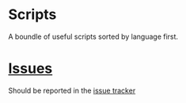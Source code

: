 Scripts
=======

A boundle of useful scripts sorted by language first.

[Issues](https://github.com/Torxed/Scripts/issues)
==================================================
Should be reported in the [issue tracker](https://github.com/Torxed/Scripts/issues)
